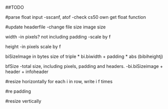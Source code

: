 ##TODO

#parse float input
-sscanf, atof
-check cs50 own get float function

#update headerfile
-change
file size
image size

width
-in pixels? not including padding
-scale by f

height
-in pixels
scale by f

biSizeImage in bytes
size of triple * bi.biwidth + padding * abs (bibiheightj)

bfSize
-total size, including pixels, padding and headers.
-bi.biSizeimage + header + infoheader

#resize horizontally
for each i in row, write i f times

#re padding

#resize vertically
